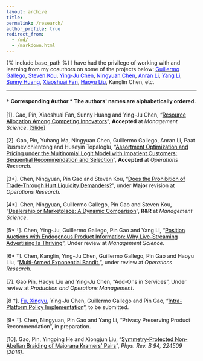 ```yaml
---
layout: archive
title: 
permalink: /research/
author_profile: true
redirect_from:
  - /md/
  - /markdown.html
---
```


{% include base_path %}
I have had the privilege of working with and learning from my coauthors on some of the projects below: <a href="https://ieda.ust.hk/dfaculty/ggallego/" target="_blank"><span style="color:blue">Guillermo Gallego</span></a>, <a href="https://www.bu.edu/questrom/profile/steven-kou/" target="_blank"><span style="color:blue">Steven Kou</span></a>, <a href="https://imchen.people.ust.hk/" target="_blank"><span style="color:blue">Ying-Ju Chen</span></a>, <a href="http://individual.utoronto.ca/ningyuanchen/" target="_blank"><span style="color:blue">Ningyuan Chen</span></a>, <a href="https://www.lse.ac.uk/management/people/academic-staff/ali" target="_blank"><span style="color:blue">Anran Li</span></a>,  <a href="https://www.bschool.cuhk.edu.hk/staff/li-yang/" target="_blank"><span style="color:blue">Yang Li</span></a>, <a href="https://sites.google.com/site/sunnyelan/" target="_blank"><span style="color:blue">Sunny Huang</span></a>, <a href="https://scholar.google.com/citations?user=lKZHaAIAAAAJ&hl=zh-CN" target="_blank"><span style="color:blue">Xiaoshuai Fan</span></a>, <a href="https://www.haoyu-liu.com/" target="_blank"><span style="color:blue">Haoyu Liu</span></a>, Kanglin Chen, etc.

-----
####   &dagger; Corresponding Author   \* The authors' names are alphabetically ordered.

[1]. Gao, Pin, Xiaoshuai Fan, Sunny Huang and Ying-Ju Chen, 
“<a href="https://www.researchgate.net/publication/343125047_Resource_Allocation_Among_Competing_Innovators" target="_blank"><span style="color:black">Resource Allocation Among Competing Innovators</span></a>”,  **Accepted** at  *Management Science*. <a href="https://www.dropbox.com/s/9n2hunnyxwp3b7s/innovation_investment_slides.pdf?dl=0" target="_blank"><span style="color:blue"></span>[Slide]</a><br/><br/>
[2]. Gao, Pin, Yuhang Ma, Ningyuan Chen, Guillermo Gallego, Anran Li, Paat Rusmevichientong and Huseyin Topaloglu, “<a href="https://people.orie.cornell.edu/huseyin/publications/impatient_mnl.pdf" target="_blank"><span style="color:black">Assortment Optimization and Pricing under the Multinomial Logit Model with Impatient Customers: Sequential Recommendation and Selection</span></a>”,  **Accepted** at *Operations Research*. <br/> <br/>
[3\*]. Chen, Ningyuan, Pin Gao and Steven Kou, “<a href="https://www.researchgate.net/publication/343635899_Does_the_Prohibition_of_Trade-Through_Hurt_Liquidity_Demanders" target="_blank"><span style="color:black">Does the Prohibition of Trade-Through Hurt Liquidity Demanders?</span></a>”, under  **Major** revision at *Operations Research*. <br/><br/>
[4\*]. Chen, Ningyuan, Guillermo Gallego, Pin Gao and Steven Kou, “<a href="https://www.researchgate.net/publication/336906849_Dealership_or_Marketplace_A_Dynamic_Comparison" target="_blank"><span style="color:black">Dealership or Marketplace: A Dynamic Comparison</span></a>”, **R&R** at *Management Science*. <br/><br/>
[5\* &dagger;]. Chen, Ying-Ju, Guillermo Gallego, Pin Gao and Yang Li, “<a href="https://www.researchgate.net/publication/344040967_A_Mechanism_Design_Perspective_of_Live-streaming_Commerce_The_Role_of_Information_Provision" target="_blank"><span style="color:black">Position Auctions with Endogenous Product Information: Why Live-Streaming Advertising Is Thriving</span></a>”, Under review at *Management Science*. <br/><br/>
[6\* &dagger;]. Chen, Kanglin, Ying-Ju Chen, Guillermo Gallego, Pin Gao and Haoyu Liu, “<a href="https://www.researchgate.net/publication/345243177_Multi-Armed_Exponential_Bandit" target="_blank"><span style="color:black">Multi-Armed Exponential Bandit </span></a>“,  under review at *Operations Research*. <br/><br/>
[7]. Gao Pin, Haoyu Liu and Ying-Ju Chen, “Add-Ons in Services”, Under review at *Production and Operations Management*.<br/><br/> 
[8 &dagger;].  <a href="https://xingyu-fu.github.io/" target="_blank"><span style="color:blue">Fu, Xingyu</span></a>, Ying-Ju Chen,  Guillermo Gallego and Pin Gao, “<a href="https://www.researchgate.net/publication/351048835_Intra-Platform_Policy_Implementation" target="_blank"><span style="color:black">Intra-Platform Policy Implementation</span></a>“, to be submitted.<br/><br/>
[9\* &dagger;]. Chen, Ningyuan, Pin Gao and Yang Li, “Privacy Preserving Product Recommendation”, in preparation.<br/><br/>
[10]. Gao, Pin, Yingping He and Xiongjun Liu, “<a href="https://journals.aps.org/prb/abstract/10.1103/PhysRevB.94.224509" target="_blank"><span style="color:black">Symmetry-Protected Non-Abelian Braiding of Majorana Kramers’ Pairs</span></a>”, *Phys. Rev. B 94, 224509 (2016)*.




